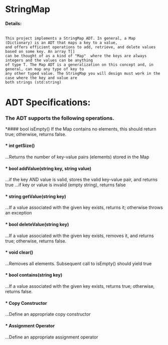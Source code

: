 # StringMap

#### Details:
~~~

This project implements a StringMap ADT. In general, a Map (Dictionary) is an ADT that maps a key to a value,
and offers efficient operations to add, retrieve, and delete values based on some key. An array T[] 
can be thought of as a kind of "Map"  where the keys are always integers and the values can be anything 
of type T. The Map ADT is a generalization on this concept and, in general, can map any type of key to 
any other typed value. The StringMap you will design must work in the case where the key and value are 
both strings (std:string)

~~~

# ADT Specifications:
### The ADT supports the following operations.



*####  bool isEmpty() 
If the Map contains no elements, this should return true; otherwise, returns false.


#### * int getSize()
...Returns the number of key-value pairs (elements) stored in the Map


#### * bool addValue(string key, string value)
...if the key AND value is valid, stores the valid key-value pair, and returns true
...if key or value is invalid (empty string), returns false


#### * string getValue(string key)
...If a value associated with the given key exists, returns it; otherwise throws an exception


#### * bool deleteValue(string key)
...If a value associated with the given key exists, removes it, and returns true; otherwise, returns false.


#### * void clear() 
...Removes all elements. Subsequent call to isEmpty() should yield true


#### * bool contains(string key)
...If a value associated with the given key exists, returns true; otherwise, returns false.


#### * Copy Constructor
...Define an appropriate copy constructor


#### * Assignment Operator
...Define an appropriate assignment operator

